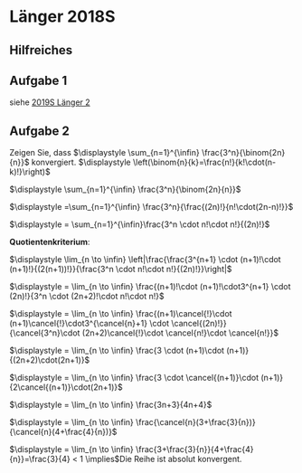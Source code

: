 # Länger 2018S

## Hilfreiches

## Aufgabe 1

siehe [2019S Länger 2](./2019S_Laenger2#aufgabe-1)

## Aufgabe 2

Zeigen Sie, dass $\displaystyle \sum_{n=1}^{\infin} \frac{3^n}{\binom{2n}{n}}$ konvergiert. $\displaystyle \left(\binom{n}{k}=\frac{n!}{k!\cdot(n-k)!}\right)$

$\displaystyle \sum_{n=1}^{\infin} \frac{3^n}{\binom{2n}{n}}$

$\displaystyle =\sum_{n=1}^{\infin} \frac{3^n}{\frac{(2n)!}{n!\cdot(2n-n)!}}$

$\displaystyle = \sum_{n=1}^{\infin}\frac{3^n \cdot n!\cdot n!}{(2n)!}$

**Quotientenkriterium**:

$\displaystyle \lim_{n \to \infin} \left|\frac{\frac{3^{n+1} \cdot (n+1)!\cdot (n+1)!}{(2(n+1))!}}{\frac{3^n \cdot n!\cdot n!}{(2n)!}}\right|$

$\displaystyle = \lim_{n \to \infin} \frac{(n+1)!\cdot (n+1)!\cdot3^{n+1} \cdot (2n)!}{3^n \cdot (2n+2)!\cdot n!\cdot n!}$

$\displaystyle = \lim_{n \to \infin} \frac{(n+1)\cancel{!}\cdot (n+1)\cancel{!}\cdot3^{\cancel{n}+1} \cdot \cancel{(2n)!}}{\cancel{3^n}\cdot (2n+2)\cancel{!}\cdot \cancel{n!}\cdot \cancel{n!}}$

$\displaystyle = \lim_{n \to \infin} \frac{3 \cdot (n+1)\cdot (n+1)}{(2n+2)\cdot(2n+1)}$

$\displaystyle = \lim_{n \to \infin} \frac{3 \cdot \cancel{(n+1)}\cdot (n+1)}{2\cancel{(n+1)}\cdot(2n+1)}$

$\displaystyle = \lim_{n \to \infin} \frac{3n+3}{4n+4}$

$\displaystyle = \lim_{n \to \infin} \frac{\cancel{n}(3+\frac{3}{n})}{\cancel{n}(4+\frac{4}{n})}$

$\displaystyle = \lim_{n \to \infin} \frac{3+\frac{3}{n}}{4+\frac{4}{n}}=\frac{3}{4} < 1 \implies$Die Reihe ist absolut konvergent.